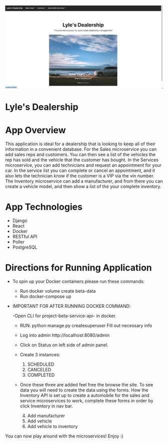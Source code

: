 ![Getting started](docs/homepage.png)

# Lyle's Dealership

# App Overview

This application is ideal for a dealership that is looking to keep all of their information in a convenient database. For the Sales microservice you can add sales reps and customers. You can then see a list of the vehicles the rep has sold and the vehicle that the customer has bought. In the Services microservice, you can add technicians and request an appointment for your car. In the service list you can complete or cancel an appointment, and it also lets the technician know if the customer is a VIP via the vin number. The Inventory microservice can add a manufacturer, and from there you can create a vehicle model, and then show a list of the your complete inventory.

# App Technologies

- Django
- React
- Docker
- RESTful API
- Poller
- PostgreSQL

# Directions for Running Application

- To spin up your Docker containers please run these commands:

  - Run docker volume create beta-data
  - Run docker-compose up

- IMPORTANT FOR AFTER RUNNING DOCKER COMMAND:

  -Open CLI for project-beta-service-api- in docker.

  - RUN: python manage.py createsuperuser
    Fill out necessary info
  - Log into admin http://localhost:8080/admin
  - Click on Status on left side of admin panel.
  - Create 3 instances:

    1. SCHEDULED
    2. CANCELED
    3. COMPLETED

  - Once these three are added feel free the browse the site. To see data you will need to create the data using the forms. How the Inventory API is set up to create a automobile for the sales and service microservices to work, complete these forms in order by click Inventory in nav bar.

    4. Add manufacturer
    5. Add vehicle
    6. Add vehicle to inventory

You can now play around with the microservices! Enjoy :)
